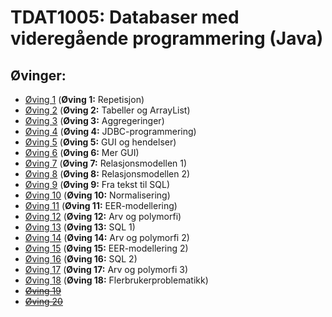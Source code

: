 # TDAT1005: Databaser med videregående programmering  (Java)


## Øvinger:
* [Øving 1](01) (__Øving 1:__ Repetisjon)
* [Øving 2](02) (__Øving 2:__ Tabeller og ArrayList)
* [Øving 3](03) (__Øving 3:__ Aggregeringer)
* [Øving 4](04) (__Øving 4:__ JDBC-programmering)
* [Øving 5](05) (__Øving 5:__ GUI og hendelser)
* [Øving 6](06) (__Øving 6:__ Mer GUI)
* [Øving 7](07) (__Øving 7:__ Relasjonsmodellen 1)
* [Øving 8](08) (__Øving 8:__ Relasjonsmodellen 2)
* [Øving 9](09) (__Øving 9:__ Fra tekst til SQL)
* [Øving 10](10) (__Øving 10:__ Normalisering)
* [Øving 11](11) (__Øving 11:__ EER-modellering)
* [Øving 12](12) (__Øving 12:__ Arv og polymorfi)
* [Øving 13](13) (__Øving 13:__ SQL 1)
* [Øving 14](14) (__Øving 14:__ Arv og polymorfi 2)
* [Øving 15](15) (__Øving 15:__ EER-modellering 2)
* [Øving 16](16) (__Øving 16:__ SQL 2)
* [Øving 17](17) (__Øving 17:__ Arv og polymorfi 3)
* [Øving 18](18) (__Øving 18:__ Flerbrukerproblematikk)
* ~~[Øving 19](19)~~
* ~~[Øving 20](20)~~
